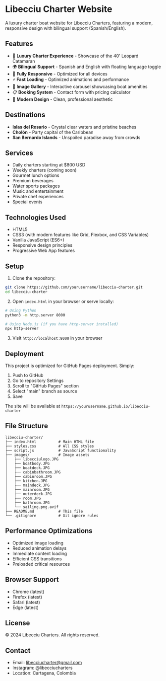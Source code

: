# Libecciu Charter Website

A luxury charter boat website for Libecciu Charters, featuring a modern, responsive design with bilingual support (Spanish/English).

## Features

- 🌊 **Luxury Charter Experience** - Showcase of the 40' Leopard Catamaran
- 🌍 **Bilingual Support** - Spanish and English with floating language toggle
- 📱 **Fully Responsive** - Optimized for all devices
- ⚡ **Fast Loading** - Optimized animations and performance
- 📸 **Image Gallery** - Interactive carousel showcasing boat amenities
- 📋 **Booking System** - Contact form with pricing calculator
- 🎨 **Modern Design** - Clean, professional aesthetic

## Destinations

- **Islas del Rosario** - Crystal clear waters and pristine beaches
- **Cholón** - Party capital of the Caribbean
- **San Bernardo Islands** - Unspoiled paradise away from crowds

## Services

- Daily charters starting at $800 USD
- Weekly charters (coming soon)
- Gourmet lunch options
- Premium beverages
- Water sports packages
- Music and entertainment
- Private chef experiences
- Special events

## Technologies Used

- HTML5
- CSS3 (with modern features like Grid, Flexbox, and CSS Variables)
- Vanilla JavaScript (ES6+)
- Responsive design principles
- Progressive Web App features

## Setup

1. Clone the repository:
```bash
git clone https://github.com/yourusername/libecciu-charter.git
cd libecciu-charter
```

2. Open `index.html` in your browser or serve locally:
```bash
# Using Python
python3 -m http.server 8000

# Using Node.js (if you have http-server installed)
npx http-server
```

3. Visit `http://localhost:8000` in your browser

## Deployment

This project is optimized for GitHub Pages deployment. Simply:

1. Push to GitHub
2. Go to repository Settings
3. Scroll to "GitHub Pages" section
4. Select "main" branch as source
5. Save

The site will be available at `https://yourusername.github.io/libecciu-charter`

## File Structure

```
libecciu-charter/
├── index.html          # Main HTML file
├── styles.css          # All CSS styles
├── script.js           # JavaScript functionality
├── images/             # Image assets
│   ├── libecciulogo.JPG
│   ├── boatbody.JPG
│   ├── boatdeck.JPG
│   ├── cabinbathroom.JPG
│   ├── cabinroom.JPG
│   ├── kitchen.JPG
│   ├── maindeck.JPG
│   ├── mainroom.JPG
│   ├── outerdeck.JPG
│   ├── room.JPG
│   ├── bathroom.JPG
│   └── sailing.png.avif
├── README.md           # This file
└── .gitignore          # Git ignore rules
```

## Performance Optimizations

- Optimized image loading
- Reduced animation delays
- Immediate content loading
- Efficient CSS transitions
- Preloaded critical resources

## Browser Support

- Chrome (latest)
- Firefox (latest)
- Safari (latest)
- Edge (latest)

## License

© 2024 Libecciu Charters. All rights reserved.

## Contact

- Email: libecciucharter@gmail.com
- Instagram: @libecciucharters
- Location: Cartagena, Colombia 